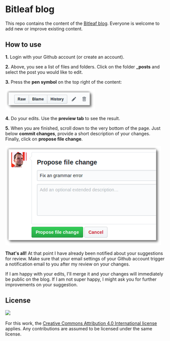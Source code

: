 # Bitleaf blog

This repo contains the content of the [Bitleaf blog](https://bitleaf.de/blog). Everyone is welcome to add new or improve existing content. 


How to use
-----

  **1.** Login with your Github account (or create an account).

  **2.** Above, you see a list of files and folders. Click on the folder **_posts** and select the post you would like to edit.
  
  **3.** Press the **pen symbol** on the top right of the content:

  ![](edit-button.png)

  **4.** Do your edits. Use the **preview tab** to see the result.
  
  **5.** When you are finished, scroll down to the very bottom of the page. Just below **commit changes**, provide a short description of your changes. Finally, click on **propose file change**.

  ![](propose-file-change.png)

**That's all!** At that point I have already been notified about your suggestions for review. Make sure that your email settings of your Github account trigger a notification email to you after my review on your changes.

If I am happy with your edits, I'll merge it and your changes will immediately be public on the blog. If I am not super happy, I might  ask you for further improvements on your suggestion.


License
------
<img src="https://upload.wikimedia.org/wikipedia/commons/archive/a/a3/20101104143110%21Cc.logo.circle.svg" width="38"  />

For this work, the [Creative Commons Attribution 4.0 International license](https://creativecommons.org/licenses/by/4.0/) applies. Any contributions are assumed to be licensed under the same license.



